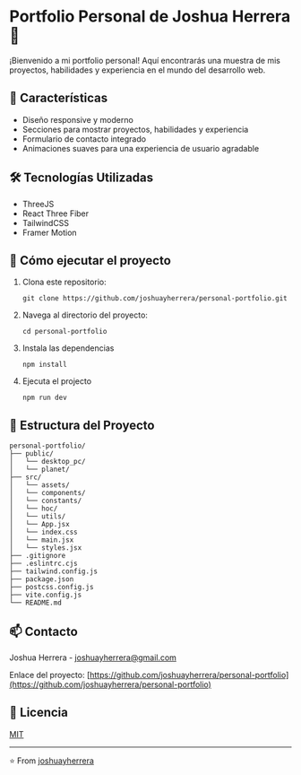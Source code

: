 # Portfolio Personal de Joshua Herrera 🚀

¡Bienvenido a mi portfolio personal! Aquí encontrarás una muestra de mis proyectos, habilidades y experiencia en el mundo del desarrollo web.

## 🌟 Características

- Diseño responsive y moderno
- Secciones para mostrar proyectos, habilidades y experiencia
- Formulario de contacto integrado
- Animaciones suaves para una experiencia de usuario agradable

## 🛠️ Tecnologías Utilizadas

- ThreeJS
- React Three Fiber
- TailwindCSS
- Framer Motion

## 🚀 Cómo ejecutar el proyecto

1. Clona este repositorio:
   ```
   git clone https://github.com/joshuayherrera/personal-portfolio.git
   ```
2. Navega al directorio del proyecto:
   ```
   cd personal-portfolio
   ```
3. Instala las dependencias
   ```
   npm install
   ```
4. Ejecuta el projecto
   ```
   npm run dev
   ```

## 📂 Estructura del Proyecto

```
personal-portfolio/
├── public/
│   └── desktop_pc/
│   └── planet/
├── src/
│   └── assets/
│   └── components/
│   └── constants/
│   └── hoc/
│   └── utils/
│   └── App.jsx
│   └── index.css
│   └── main.jsx
│   └── styles.jsx
├── .gitignore
├── .eslintrc.cjs
├── tailwind.config.js
├── package.json
├── postcss.config.js
├── vite.config.js
└── README.md
```

## 📫 Contacto

Joshua Herrera - [joshuayherrera@gmail.com](mailto:joshuayherrera@gmail.com)

Enlace del proyecto: [https://github.com/joshuayherrera/personal-portfolio](https://github.com/joshuayherrera/personal-portfolio)

## 📜 Licencia

[MIT]([https://choosealicense.com/licenses/mit/](https://github.com/joshuayherrera/personal-portfolio/blob/main/LICENSE))

---

⭐️ From [joshuayherrera](https://github.com/joshuayherrera)
